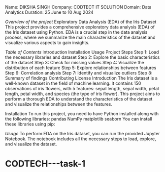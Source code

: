 Name: DIKSHA SINGH 
Company: CODTECT IT SOLUTION 
Domain: Data Analytics
Duration: 25 June to 10 Aug 2024

*Overview of the project*
Exploratory Data Analysis (EDA) of the Iris Dataset
This project provides a comprehensive exploratory data analysis (EDA) of the Iris dataset using Python. EDA is a crucial step in the data analysis process, where we summarize the main characteristics of the dataset and visualize various aspects to gain insights.

*Table of Contents*
Introduction
Installation
Usage
Project Steps
Step 1: Load the necessary libraries and dataset
Step 2: Explore the basic characteristics of the dataset
Step 3: Check for missing values
Step 4: Visualize the distribution of each feature
Step 5: Explore relationships between features
Step 6: Correlation analysis
Step 7: Identify and visualize outliers
Step 8: Summary of findings
Contributing
License
Introduction
The Iris dataset is a well-known dataset in the field of machine learning. It contains 150 observations of iris flowers, with 5 features: sepal length, sepal width, petal length, petal width, and species (the type of iris flower). This project aims to perform a thorough EDA to understand the characteristics of the dataset and visualize the relationships between the features.

Installation
To run this project, you need to have Python installed along with the following libraries:
pandas
NumPy
matplotlib
seaborn
You can install these libraries using pip:

*Usage*
To perform EDA on the Iris dataset, you can run the provided Jupyter Notebook. The notebook includes all the necessary steps to load, explore, and visualize the dataset.

# CODTECH---task-1
